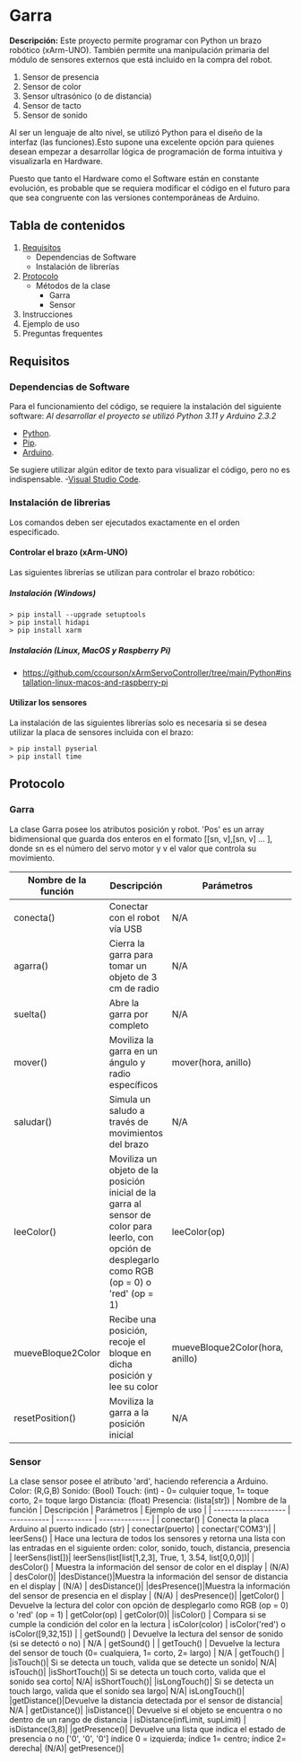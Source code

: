 # Garra

**Descripción:**
Este proyecto permite programar con Python un brazo robótico (xArm-UNO).
También permite una manipulación primaria del módulo de sensores externos que está incluido en la compra del robot.

  1. Sensor de presencia
  2. Sensor de color
  3. Sensor ultrasónico (o de distancia)
  4. Sensor de tacto
  5. Sensor de sonido 
     
Al ser un lenguaje de alto nivel, se utilizó Python para el diseño de la interfaz (las funciones).Esto supone una excelente opción para quienes desean empezar a desarrollar lógica de programación de forma intuitiva y visualizarla en Hardware.

Puesto que tanto el Hardware como el Software están en constante evolución, es probable que se requiera modificar el código en el futuro para que sea congruente con las versiones contemporáneas de Arduino.

## Tabla de contenidos
1. [Requisitos](#requisitos)
   * Dependencias de Software
   * Instalación de librerías
2. [Protocolo](#protocolo)
   * Métodos de la clase
       * Garra
       * Sensor
4. Instrucciones
5. Ejemplo de uso
6. Preguntas frequentes
   
## Requisitos
<a name="requisitos"></a>

### Dependencias de Software

Para el funcionamiento del código, se requiere la instalación del siguiente software:
_Al desarrollar el proyecto se utilizó Python 3.11 y Arduino 2.3.2_

- [Python](https://www.python.org/).
- [Pip](https://pypi.org/project/pip/).
- [Arduino](https://www.arduino.cc/en/software).

Se sugiere utilizar algún editor de texto para visualizar el código, pero no es indispensable.
-[Visual Studio Code](https://code.visualstudio.com/download).

### Instalación de librerias 
Los comandos deben ser ejecutados exactamente en el orden especificado.
#### Controlar el brazo (xArm-UNO)
Las siguientes librerías se utilizan para controlar el brazo robótico:
##### Instalación (Windows)
```
> pip install --upgrade setuptools
> pip install hidapi
> pip install xarm
```
##### Instalación (Linux, MacOS y Raspberry Pi)
- https://github.com/ccourson/xArmServoController/tree/main/Python#installation-linux-macos-and-raspberry-pi

#### Utilizar los sensores
La instalación de las siguientes librerías solo es necesaria si se desea utilizar la placa de sensores incluida con el brazo:

```
> pip install pyserial
> pip install time
```
## Protocolo
<a name="protocolo"></a>
### Garra

La clase Garra posee los atributos posición y robot.
'Pos' es un array bidimensional que guarda dos enteros en el formato [[sn, v],[sn, v] … ], donde sn es el número del servo motor y v el valor que controla su movimiento.

| Nombre de la función | Descripción | Parámetros | Ejemplo de uso |
| -------------------- | ----------- | ---------- | -------------- |
| conecta() | Conectar con el robot vía USB | N/A | conecta() |
| agarra() | Cierra la garra para tomar un objeto de 3 cm de radio| N/A | agarra()|
| suelta() | Abre la garra por completo | N/A | suelta() |
| mover() | Moviliza la garra en un ángulo y radio específicos | mover(hora, anillo) | mover(2, 5) |
| saludar() | Simula un saludo a través de movimientos del brazo | N/A | saludar()|
| leeColor() | Moviliza un objeto de la posición inicial de la garra al sensor de color para leerlo, con opción de desplegarlo como RGB (op = 0) o 'red' (op = 1) |  leeColor(op) | leeColor(1)|
| mueveBloque2Color | Recibe una posición, recoje el bloque en dicha posición y lee su color | mueveBloque2Color(hora, anillo) | mueveBloque2Color(8, 3)|
| resetPosition() | Moviliza la garra a la posición inicial | N/A | resetPosition() |


### Sensor
La clase sensor posee el atributo 'ard', haciendo referencia a Arduino.
Color: (R,G,B)
Sonido: (Bool)
Touch: (int) - 0= culquier toque, 1= toque corto, 2= toque largo
Distancia: (float)
Presencia: (lista[str])
| Nombre de la función | Descripción | Parámetros | Ejemplo de uso |
| -------------------- | ----------- | ---------- | -------------- |
| conectar() | Conecta la placa Arduino al puerto indicado (str) | conectar(puerto) | conectar('COM3')|
| leerSens() | Hace una lectura de todos los sensores y retorna una lista con las entradas en el siguiente orden: color, sonido, touch, distancia, presencia | leerSens(list[])| leerSens(list[list[1,2,3], True, 1, 3.54, list[0,0,0])|
| desColor() | Muestra la información del sensor de color en el display | (N/A) | desColor()|
|desDistance()|Muestra la información del sensor de distancia en el display | (N/A) | desDistance()|
|desPresence()|Muestra la información del sensor de presencia en el display | (N/A) | desPresence()|
|getColor() | Devuelve la lectura del color con opción de desplegarlo como RGB (op = 0) o 'red' (op = 1) | getColor(op) | getColor(0)|
|isColor() | Compara si se cumple la condición del color en la lectura | isColor(color) | isColor('red') o isColor([9,32,15]) |
| getSound() | Devuelve la lectura del sensor de sonido (si se detectó o no) | N/A | getSound() |
| getTouch() | Devuelve la lectura del sensor de touch (0= cualquiera, 1= corto, 2= largo) | N/A | getTouch() |
|isTouch()| Si se detecta un touch, valida que se detecte un sonido| N/A| isTouch()|
|isShortTouch()| Si se detecta un touch corto, valida que el sonido sea corto| N/A| isShortTouch()|
|isLongTouch()| Si se detecta un touch largo, valida que el sonido sea largo| N/A| isLongTouch()|
|getDistance()|Devuelve la distancia detectada por el sensor de distancia| N/A | getDistance()|
|isDistance()| Devuelve si el objeto se encuentra o no dentro de un rango de distancia | isDistance(infLimit, supLimit) | isDistance(3,8)|
|getPresence()| Devuelve una lista que indica el estado de presencia o no ['0', '0', '0'] índice 0 = izquierda; índice 1= centro; índice 2= derecha| (N/A)| getPresence()|













## 
